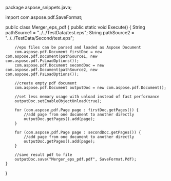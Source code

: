 package aspose_snippets.java;

import com.aspose.pdf.SaveFormat;

public class Merger_eps_pdf {
    public static void Execute() {
        String pathSource1 = "../../TestData/test.eps";
        String pathSource2 = "../../TestData/Second/test.eps";

        //eps files can be parsed and loaded as Aspose Document
        com.aspose.pdf.Document firstDoc = new com.aspose.pdf.Document(pathSource1, new com.aspose.pdf.PsLoadOptions());
        com.aspose.pdf.Document secondDoc = new com.aspose.pdf.Document(pathSource2, new com.aspose.pdf.PsLoadOptions());

        //create empty pdf document
        com.aspose.pdf.Document outputDoc = new com.aspose.pdf.Document();

        //set less memory usage with unload instead of fast performance
        outputDoc.setEnableObjectUnload(true);

        for (com.aspose.pdf.Page page : firstDoc.getPages()) {
            //add page from one document to another directly
            outputDoc.getPages().add(page);
        }

        for (com.aspose.pdf.Page page : secondDoc.getPages()) {
            //add page from one document to another directly
            outputDoc.getPages().add(page);
        }

        //save result pdf to file
        outputDoc.save("Merger_eps_pdf.pdf", SaveFormat.Pdf);
    }
}
